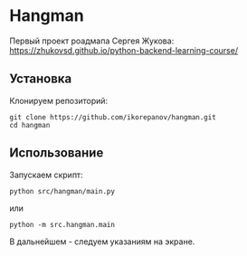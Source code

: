 # Hangman

Первый проект роадмапа Сергея Жукова:
https://zhukovsd.github.io/python-backend-learning-course/

## Установка

Клонируем репозиторий:
```shell
git clone https://github.com/ikorepanov/hangman.git
cd hangman
```

## Использование

Запускаем скрипт:
```shell
python src/hangman/main.py
```

или

```shell
python -m src.hangman.main
```

В дальнейшем - следуем указаниям на экране.
